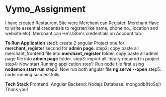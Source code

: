 # Vymo_Assignment
I have created Restaurent Site were Merchant can Register.
Merchant Have to write essential credentials to register(like name, phone no., location and website etc).
Merchant can He's/She's credentials on Account tab.

**To Run Application**
step1: create 2 angular Project 
        one for **merchant_register**
        second for **admin page**.
step2: copy paste all merchant_frontend file into **merchant_register** folder.
       copy paste all admin page file into **admin page** folder.
step3: import all library required in project.
step4: Now start Running application
    step1: Run node file first using **nodemon start run**
    step2: Now run both angular file **ng serve --open**
step5: code running successfully.

**Tech Stack**
Frontend: Angular
Backend: Nodejs
Database: mongodb(NoSql)
Thank you!
